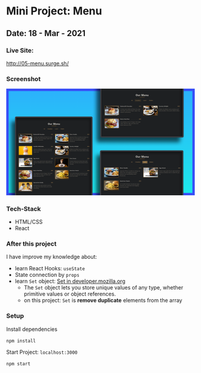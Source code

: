 # Mini Project: Menu

## Date: 18 - Mar - 2021

### Live Site:

http://05-menu.surge.sh/

### Screenshot

<img src="./template-project-img.png" alt="screenshot"/>

### Tech-Stack

- HTML/CSS
- React

### After this project

I have improve my knowledge about:

- learn React Hooks: `useState`
- State connection by `props`
- learn `Set` object: [Set in developer.mozilla.org](https://developer.mozilla.org/en-US/docs/Web/JavaScript/Reference/Global_Objects/Set)
  - The `Set` object lets you store unique values of any type, whether primitive values or object references.
  - on this project: `Set` is **remove duplicate** elements from the array

### Setup

Install dependencies

```
npm install
```

Start Project: `localhost:3000`

```
npm start
```

